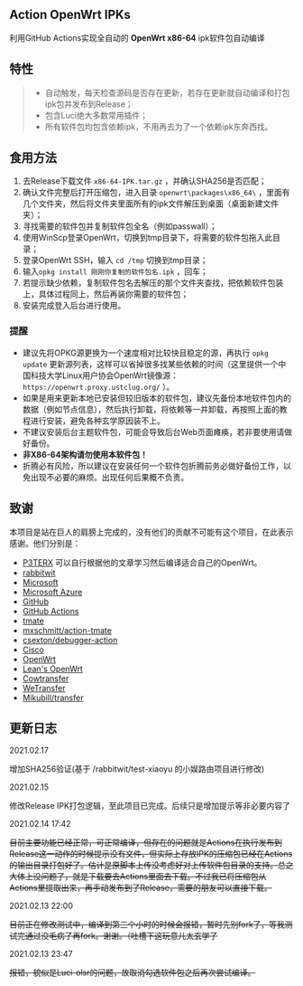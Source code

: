 ## Action OpenWrt IPKs


利用GitHub Actions实现全自动的 **OpenWrt x86-64** ipk软件包自动编译



## 特性

> * 自动触发，每天检查源码是否存在更新，若存在更新就自动编译和打包ipk包并发布到Release；
> * 包含Luci绝大多数常用插件；
> * 所有软件包均包含依赖ipk，不用再去为了一个依赖ipk东奔西找。

## 食用方法

 1. 去Release下载文件 `x86-64-IPK.tar.gz` ，并确认SHA256是否匹配；
 2. 确认文件完整后打开压缩包，进入目录 `openwrt\packages\x86_64\` ，里面有几个文件夹，然后将文件夹里面所有的ipk文件解压到桌面（桌面新建文件夹）；
 3. 寻找需要的软件包并复制软件包全名（例如passwall）；
 4. 使用WinScp登录OpenWrt，切换到tmp目录下，将需要的软件包拖入此目录；
 5. 登录OpenWrt SSH，输入 `cd /tmp` 切换到tmp目录；
 6. 输入`opkg install 刚刚你复制的软件包名.ipk` ，回车；
 7. 若提示缺少依赖，复制软件包名去解压的那个文件夹查找，把依赖软件包装上，具体过程同上，然后再装你需要的软件包；
 8. 安装完成登入后台进行使用。

### 提醒

* 建议先将OPKG源更换为一个速度相对比较快且稳定的源，再执行 `opkg update` 更新源列表，这样可以省掉很多找某些依赖的时间（这里提供一个中国科技大学Linux用户协会OpenWrt镜像源： `https://openwrt.proxy.ustclug.org/` ）。
* 如果是用来更新本地已安装但较旧版本的软件包，建议先备份本地软件包内的数据（例如节点信息），然后执行卸载，将依赖等一并卸载，再按照上面的教程进行安装，避免各种玄学原因装不上。
* 不建议安装后台主题软件包，可能会导致后台Web页面瘫痪，若非要使用请做好备份。
* **非X86-64架构请勿使用本软件包！**
* 折腾必有风险，所以建议在安装任何一个软件包折腾前务必做好备份工作，以免出现不必要的麻烦。出现任何后果概不负责。
 

## 致谢
本项目是站在巨人的肩膀上完成的，没有他们的贡献不可能有这个项目，在此表示感谢。他们分别是：

- [P3TERX](https://p3terx.com/archives/build-openwrt-with-github-actions.html) 可以自行根据他的文章学习然后编译适合自己的OpenWrt。
- [rabbitwit](https://github.com/rabbitwit/test-xiaoyu/blob/a5e8c6b96704d78ee042c761adc8c08acb464008/.github/workflows/build-Lienol-openwrt.yml#L164)
- [Microsoft](https://www.microsoft.com)
- [Microsoft Azure](https://azure.microsoft.com)
- [GitHub](https://github.com)
- [GitHub Actions](https://github.com/features/actions)
- [tmate](https://github.com/tmate-io/tmate)
- [mxschmitt/action-tmate](https://github.com/mxschmitt/action-tmate)
- [csexton/debugger-action](https://github.com/csexton/debugger-action)
- [Cisco](https://www.cisco.com/)
- [OpenWrt](https://github.com/openwrt/openwrt)
- [Lean's OpenWrt](https://github.com/coolsnowwolf/lede)
- [Cowtransfer](https://cowtransfer.com)
- [WeTransfer](https://wetransfer.com/)
- [Mikubill/transfer](https://github.com/Mikubill/transfer)

## 更新日志

2021.02.17

增加SHA256验证(基于 /rabbitwit/test-xiaoyu 的小娱路由项目进行修改)

2021.02.15

修改Release IPK打包逻辑，至此项目已完成。后续只是增加提示等非必要内容了

2021.02.14 17:42

~~目前主要功能已经正常，可正常编译，但存在的问题就是Actions在执行发布到Release这一动作的时候提示没有文件，但实际上存放IPK的压缩包已经在Actions的输出目录打包好了。估计是原脚本上传没考虑好对上传软件包目录的支持。总之大体上没问题了，就是下载要去Actions里面去下载。不过我已将压缩包从Actions里提取出来，再手动发布到了Release，需要的朋友可以直接下载。~~

2021.02.13 22:00

~~目前正在修改测试中，编译到第三个小时的时候会报错，暂时先别fork了，等我测试完通过没毛病了再fork。谢谢。（吐槽下这玩意儿太玄学了~~

2021.02.13 23:47

~~报错，貌似是Luci-olsr的问题，故取消勾选软件包之后再次尝试编译。~~
